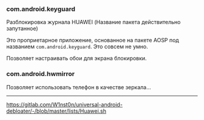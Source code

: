 ### com.android.keyguard
Разблокировка журнала HUAWEI (Название пакета действительно запутанное)

Это проприетарное приложение, основанное на пакете AOSP под названием `com.android.keyguard`. Это совсем не умно.

Позволяет настраивать обои для экрана блокировки.

### com.android.hwmirror
Позволяет использовать телефон в качестве зеркала...

---

https://gitlab.com/W1nst0n/universal-android-debloater/-/blob/master/lists/Huawei.sh
